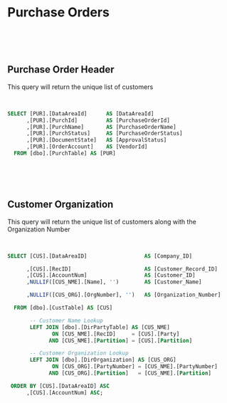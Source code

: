 <!---------------------->
<!--- Page / Section --->
<!---------------------->

# Purchase Orders

<br />
<br />
<br />

<!---------------------->
<!--- Page / Section --->
<!---------------------->



<div style="page-break-after: always"> 



<!---------------------->
<!--- Page / Section --->
<!---------------------->

## Purchase Order Header
 
This query will return the unique list of customers
   
<br />

``` SQL
SELECT [PUR].[DataAreaId]      AS [DataAreaId]
      ,[PUR].[PurchId]         AS [PurchaseOrderId]
      ,[PUR].[PurchName]       AS [PurchaseOrderName]
      ,[PUR].[PurchStatus]     AS [PurchaseOrderStatus]
      ,[PUR].[DocumentState]   AS [ApprovalStatus]
      ,[PUR].[OrderAccount]    AS [VendorId]
  FROM [dbo].[PurchTable] AS [PUR]
```

<br />
<br />
<br />

<!---------------------->
<!--- Page / Section --->
<!---------------------->



<div style="page-break-after: always"> 



<!---------------------->
<!--- Page / Section --->
<!---------------------->


## Customer Organization
      
This query will return the unique list of customers along with the Organization Number
   
<br />

``` SQL
SELECT [CUS].[DataAreaID]                  AS [Company_ID]

      ,[CUS].[RecID]                       AS [Customer_Record_ID]
      ,[CUS].[AccountNum]                  AS [Customer_ID]
      ,NULLIF([CUS_NME].[Name], '')        AS [Customer_Name]

      ,NULLIF([CUS_ORG].[OrgNumber], '')   AS [Organization_Number]

  FROM [dbo].[CustTable] AS [CUS]

       -- Customer Name Lookup
       LEFT JOIN [dbo].[DirPartyTable] AS [CUS_NME]
              ON [CUS_NME].[RecID]     = [CUS].[Party]
             AND [CUS_NME].[Partition] = [CUS].[Partition]

       -- Customer Organization Lookup
       LEFT JOIN [dbo].[DirOrganization] AS [CUS_ORG]
              ON [CUS_ORG].[PartyNumber] = [CUS_NME].[PartyNumber]
             AND [CUS_ORG].[Partition]   = [CUS_NME].[Partition]

 ORDER BY [CUS].[DataAreaID] ASC
      ,[CUS].[AccountNum] ASC;

```

<br />
<br />
<br />
